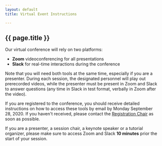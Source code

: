 ```yaml
---
layout: default
title: Virtual Event Instructions

---
```


## {{ page.title }}

Our virtual conference will rely on two platforms:

- **Zoom** videoconferencing for all presentations
- **Slack** for real-time interactions during the conference

Note that you will need both tools at the same time, especially if you are a presenter.
During each session, the designated personnel will play out prerecorded videos, while the presenter must be present in Zoom and Slack to answer questions (any time in Slack in test format, verbally in Zoom after the video).

If you are registered to the conference, you should receive detailed instructions on how to access these tools by email by Monday September 28, 2020.
If you haven't received, please contact the [Registration Chair](mailto:icn202x@gmail.com) as soon as possible.

If you are a presenter, a session chair, a keynote speaker or a tutorial organizer, please make sure to access Zoom and Slack **10 minutes** prior the start of your session.
